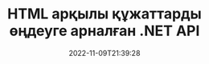 ---
############################# Static ############################
layout: "product"
date: 2022-11-09T21:39:28
draft: false

product: "Editor"
product_tag: "editor"
platform: ".NET"
platform_tag: "net"

############################# Head ############################
head_title: "C# .NET құжат өңдегішінің API | HTML көмегімен Word Excel PowerPoint Web XML өңдеңіз"
head_description: "Microsoft Word, Excel, PowerPoint, PDF, XML, веб және мәтіндік файл пішімдерін HTML-ге жүктеу, өңдеу және бастапқы пішімге қайта түрлендіру үшін C# .NET құжат өңдегішінің API интерфейсі."

############################# Header ############################
title: "HTML арқылы құжаттарды өңдеуге арналған .NET API"
description: "HTML өңдегішімен біріктіру, қолдау көрсетілетін құжатты алу, өңдеу және бастапқы пішімге түрлендіру үшін .NET қолданбаларын жасаңыз."
button:
    enable: true

############################# SubMenu ############################
submenu:
    enable: true
    
    left:
        img_alt: "GroupDocs.Editor for .NET"
        image: "https://www.groupdocs.cloud/templates/groupdocs/images/product-logos/groupdocs-editor-net.png"
        product: "GroupDocs.Editor"
        platform: ".NET"

    middle:
        button:
            # button loop
            - link: "#overview"
              text: "Шолу"

            # button loop
            - link: "#features"
              text: "Ерекше өзгешеліктері"

            # button loop
            - link: "#support"
              text: "Қолдау"

            # button loop
            - link: "https://products.groupdocs.app/editor"
              text: "Тікелей демо"

            # button loop
            - link: "https://purchase.groupdocs.com/pricing/editor/net"
              text: "Баға белгілеу"

    right:
        link_download: "https://downloads.groupdocs.com/editor"
        link_learn: "https://docs.groupdocs.com/editor/net/"
        link_buy: "https://purchase.groupdocs.com"

############################# Overview ############################
overview:
    enable: true
    content: |
      .NET API үшін GroupDocs.Editor қарапайым және пайдалану оңай C#, ASP.NET және басқа да .NET қолданбаларын құруға көмектеседі, олар құжаттарды түрлендіру, өңдеу және өңдеу үшін танымал HTML редакторларымен (ашық бастапқы және ақылы) оңай біріктіріледі. танымал файл пішімдері. Біздің .NET редакторының API интерфейсі құжатты жүктеуге, оны HTML-ге түрлендіруге, HTML-ді сыртқы HTML өңдегішіне итеруге және манипуляция аяқталғаннан кейін HTML-ді бастапқы файл пішіміне сақтауға мүмкіндік береді. Сондай-ақ кез келген құжатқа тіркелген ресурстарды бөлек алуға болады. Ол Microsoft Word, Excel, PowerPoint, PDF, XPS, OpenDocument, мәтін, веб, электрондық пошта, электрондық кітап және т.б. сияқты құжаттардың барлық түрлерімен жұмыс істейді.
    tabs:
      enable: true
      
      ## TAB ONE ##
      tab_one:
        description: |
          Төменде .NET үшін GroupDocs.Editor шолуы берілген:
      
        left:
          enable: true
          icon: "fab fa-html5"
          title: "HTML көмегімен манипуляциялау"
          content: |
            * Қолдау көрсетілетін құжатты жүктеңіз
            * HTML көмегімен мазмұнды өңдеу
            * Қатысты мәнерлерді өңдеу
            * Бастапқы пішімге түрлендіру
      
      ## TAB TWO ##
      tab_two:
        description: |
          .NET үшін GroupDocs.Editor келесі [файл пішімдерін] қолдайды(https://docs.groupdocs.com/editor/java/supported-document-formats/)

        left:
          enable: true
          table:
            # table loop
            - title: "Microsoft Office"
              content: |
                * **Microsoft Word**: DOC, DOCX, DOCM, DOT, DOTM, DOTX, FlatOPC, WordML, RTF
                * **Microsoft Excel**: XLS, XLSX, XLSM, XLT, XLTX, XLTM, XLSB, XLAM, CSV, TSV, SXC, SpreadsheetML, DIF, DSV
                * **Microsoft PowerPoint**: PPT, PPTX, PPTM, PPS, PPSX, PPSM, POT, POTX, POTM

        right:
          enable: true
          table:
            # table loop
            - title: "Басқа форматтағы отбасылар"
              content: |
                * **OpenDocument пішімдері**: ODT, OTT, ODS, FODS, ODP, OTP
                * **Бекітілген орналасу пішімдері**: PDF, XPS
                * **Веб пішімдері**: HTML, MHTML, CHM, XML, TXT
                * **Веб пішімдері**: MOBI, AZW3, ePub

      ## TAB THREE ##
      tab_three:
        description: |
          .NET үшін GroupDocs.Editor келесі операциялық жүйелерді, жақтауларды және пакет менеджерлерін қолдайды:
        
        left:
          enable: true
          table:
            # table loop
            - icon: "fab fa-windows"
              title: "Операциялық жүйелер"
              content: |
                * Microsoft Windows Desktop
                * Microsoft Windows Server
                * Microsoft Windows Azure
                * Linux

            # table loop
            - icon: "fas fa-code"
              title: "Қолдау көрсетілетін жақтаулар"
              content: |
                * .NET Framework 4.6.1+
                * .NET Standard 2.0+
                * .NET 6+
                * Mono Framework 1.2+

        right:
          enable: true
          table:
            # table loop
            - icon: "fas fa-box"
              title: "Пакет менеджерлері"
              content: |
                * NuGet

            # table loop
            - icon: "fas fa-tools"
              title: "Даму орталары"
              content: |
                * Microsoft Visual Studio
                * Xamarin.Android
                * Xamarin.IOS
                * Xamarin.Mac
                * MonoDevelop

############################# Features ############################
features:
    enable: true
    title: ".NET мүмкіндіктеріне арналған GroupDocs.Editor"

    feature:
      # feature loop
      - icon: "fas fa-copy"
        content: "Кез келген HTML-редактормен оңай интеграция"

      # feature loop
      - icon: "fas fa-eye"
        content: "Құжатты HTML DOM түріне түрлендіру"

      # feature loop
      - icon: "fas fa-bolt"
        content: "Құжат ағынынан HTML мазмұнын алу"
      
      # feature loop
      - icon: "fas fa-file-powerpoint"
        content: "HTML мазмұнын және оның ендірілген ресурстарын алыңыз"

      # feature loop
      - icon: "fas fa-code"
        content: "Құжаттан HTML негізгі тег мазмұнын алыңыз"

      # feature loop
      - icon: "fas fa-cloud"
        content: "HTML құжатының CSS стиль кестелерін алыңыз"

      # feature loop
      - icon: "fas fa-remove-format"
        content: "HTML мазмұнын айналдырыңыз және оның ресурстарын сақтаңыз"

      # feature loop
      - icon: "fas fa-comment-slash"
        content: "Жол мазмұнынан HTML DOM алу және құжатқа түрлендіру"

      # feature loop
      - icon: "fas fa-location-arrow"
        content: "Ресурстарды түрлендірумен бірге HTML DOM"

      # feature loop
      - icon: "fas fa-border-all"
        content: "HTML-де әртүрлі форматтағы құжаттарды өңдеу"

      # feature loop
      - icon: "fas fa-wrench"
        content: "Дәл түрлендіру"

      # feature loop
      - icon: "fas fa-columns"
        content: "Нәтижелік құжатқа оқу және/немесе жазудан қорғауды қолданыңыз"

      # feature loop
      - icon: "fas fa-file-word"
        content: "Кез келген WYSIWYG редакторларында мәтінді өңдеу құжаттарын парақтаңыз және өңдеңіз"

      # feature loop
      - icon: "fas fa-envelope"
        content: "Деректер қоры (ДБ) және пайдаланушы интерфейсі (UI) агностикалық"

      # feature loop
      - icon: "fas fa-print"
        content: "XML өңдеудің қуатты мүмкіндіктері"

      # feature loop
      - icon: "fas fa-file-archive"
        content: "Кіріс құжаттарынан OTF (ашық типті қаріптер) шығарып алу және нәтиже құжатына экспорттау"

      # feature loop
      - icon: "fas fa-lock"
        content: "Қолдау көрсетілетін кіріс құжат пішімдерінің ішінде растрлық және векторлық кескіндерді өңдеңіз"

      # feature loop
      - icon: "fas fa-file-code"
        content: "Өңделген жұмыс парағының мазмұнын бастапқы электрондық кестеге қажетті орынға кірістіру"
      
      # feature loop
      - icon: "fas fa-fill-drip"
        content: "Слайдтарды өңдеу және оларды нәтижелі электрондық кестеге кірістіру"

      # feature loop
      - icon: "fas fa-file-excel"
        content: "Сақтау кезінде нәтиже мәтінін өңдеу құжатына қаріптерді ендіріңіз"

    more_feature:
      # more_feature_loop
      - title: "HTML DOM-ге және одан дәл түрлендіру"
        content: |
          .NET API үшін GroupDocs.Editor .NET қолданбаларына қолдау көрсетілетін пішімдегі құжатты алуға және оны HTML құжат нысанының үлгісіне (DOM) түрлендіруге және CSS сияқты тіркелген ресурстарды шығаруға мүмкіндік береді. Содан кейін таңдаулы HTML өңдегішін пайдаланып HTML-ге өзгертулер енгізуге болады. Өңдеуді аяқтағаннан кейін, .NET API үшін GroupDocs.Editor осы HTML DOM файлын бастапқы файлға дәл түрлендіруге мүмкіндік береді.

          ```cs
          // Create Editor class by loading an input document
          Editor editor = new Editor("Sample.docx");

          // Open document for edit and obtain EditableDocument
          EditableDocument original = editor.Edit();

          // Obtain all-embedded HTML from it
          string allEmbeddedInside = original.GetEmbeddedHtml();

          // If necessary, obtain pure HTML-markup, CSS, images and other resources in separate form

          // Whole HTML-markup, without any resources
          string completeHtmlMarkup = original.GetContent();

          // Only HTML->BODY content, useful for most of WYSIWYG-editors
          string onlyInnerBody = original.GetBodyContent();

          // All CSS stylesheets
          var stylesheets = original.Css;

          // All images, including raster and vector, but without CSS gradients
          var images = original.Images;

          // All font resources
          var fonts = original.Fonts;

          // finally, send this content to your WYSIWYG HTML-editor
          ```
      # more_feature_loop
      - title: "Сыртқы ресурстарды жүктеу және шығару"
        content: ".NET API үшін GroupDocs.Editor кескіндер, қаріптер, CSS және т.б. сияқты қолдау көрсетілетін құжаттарға тіркелген сыртқы ресурстарды алуға қабілетті. Алынған ресурстарды нәтиже HTML құжатынан бөлек жүктеуге, өтуге және сақтауға болады. Бұл сізге оңай басқарылатын нәтиже береді."

      # more_feature_loop
      - title: "Мәтіндік әсерлерді мәтінді өңдеу файл пішімдері ішінде қолданыңыз"
        content: "GroupDocs құжат өңдегіші API қолдау көрсетілетін Microsoft Word құжат өңдеу пішімдерімен жұмыс істеу кезінде күрделі мәтін әсерлерін (Көлеңке, 3D эффекті, Контур, Жарқырау, Ою, Бедер) қосуға мүмкіндік береді. Бұл мүмкіндік автоматты түрде қосылады, оны мәтіндік әсерлері бар құжат өңделген кезде байқауға болады."

      # more_feature_loop
      - title: "XML манипуляциясының қуатты мүмкіндіктері"
        content: |
          .NET API үшін GroupDocs.Editor көмегімен XML құжаттарын ашуға, көруге және өңдеуге болады. Біздің өңдеу API арнайы қолдауды және XML тегтерін, атрибуттарды олардың мәндерімен бірге, XML мәлімдемелерін, CDATA бөлімдерін, DOCTYPE анықтамаларын және басқа XML арнайы нысандарын тануды ұсынады. XML құрылымындағы әрбір нақты нысан үшін қаріп пен түс параметрлерін теңшей аласыз.  

          XML түрлендіргіш мүмкіндігі XML файлындағы қателерді және оларды түзету жолын көрсету үшін жеткілікті ақылды. URI және электрондық поштаны тану механизмі XML атрибуттарын сканерлейді және анықталған URI және электрондық пошта мекенжайларын A тегінде сілтеме ретінде көрсетеді, осылайша оларды нәтиже HTML файлындағы мәтін ретінде емес, сілтеме ретінде өңдеуге болады.

############################# Support ############################
support:
    enable: true

############################# Solutions ############################
solutions:
    enable: true
    title: "GroupDocs.Editor басқа танымал әзірлеу орталары үшін құжаттарды өңдеу API интерфейстерін ұсынады"

    solution:
        # solution loop
        - img_alt: "GroupDocs.Editor for Java"
          image: "https://www.groupdocs.cloud/templates/groupdocs/images/product-logos/groupdocs-editor-java.png"
          product: "GroupDocs.Editor"
          platform: "Java"
          link: "/editor/java/"

############################# Back to top ###############################
back_to_top:
  enable: true
---